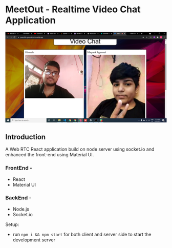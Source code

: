# MeetOut - Realtime Video Chat Application

![Video Chat](https://github.com/UtkarshA135/MeetOut/blob/master/ss.png)

## Introduction
A Web RTC React application build on node server using socket.io and enhanced the front-end using Material UI.
### FrontEnd -
- React
- Material UI
### BackEnd -
- Node.js
- Socket.io


Setup:
- run ```npm i && npm start``` for both client and server side to start the development server
